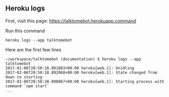 ## Heroku logs
First, visit this page: https://talktomebot.herokuapp.command

Run this command
```
heroku logs --app talktomebot
```
Here are the first few lines
```
~/workspace/talktomebot (documentation) $ heroku logs --app talktomebot
2017-02-06T20:50:18.891803+00:00 heroku[web.1]: Unidling
2017-02-06T20:50:18.892068+00:00 heroku[web.1]: State changed from down to starting
2017-02-06T20:50:20.090867+00:00 heroku[web.1]: Starting process with command `npm start`
...
```


